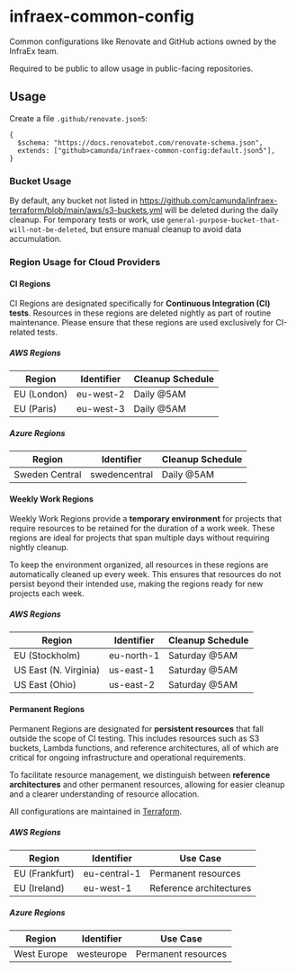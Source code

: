 # infraex-common-config

Common configurations like Renovate and GitHub actions owned by the InfraEx team.

Required to be public to allow usage in public-facing repositories.

## Usage

Create a file `.github/renovate.json5`:

```json5
{
  $schema: "https://docs.renovatebot.com/renovate-schema.json",
  extends: ["github>camunda/infraex-common-config:default.json5"],
}
```

### Bucket Usage

By default, any bucket not listed in <https://github.com/camunda/infraex-terraform/blob/main/aws/s3-buckets.yml> will be deleted during the daily cleanup.
For temporary tests or work, use `general-purpose-bucket-that-will-not-be-deleted`, but ensure manual cleanup to avoid data accumulation.

### Region Usage for Cloud Providers

#### CI Regions

CI Regions are designated specifically for **Continuous Integration (CI) tests**. Resources in these regions are deleted nightly as part of routine maintenance. Please ensure that these regions are used exclusively for CI-related tests.

##### AWS Regions

| Region     | Identifier | Cleanup Schedule |
|------------|------------|------------------|
| EU (London)| eu-west-2  | Daily @5AM       |
| EU (Paris) | eu-west-3  | Daily @5AM       |

##### Azure Regions

| Region         | Identifier   | Cleanup Schedule       |
|----------------|--------------|-------------------------|
| Sweden Central | swedencentral| Daily @5AM              |

#### Weekly Work Regions

Weekly Work Regions provide a **temporary environment** for projects that require resources to be retained for the duration of a work week. These regions are ideal for projects that span multiple days without requiring nightly cleanup.

To keep the environment organized, all resources in these regions are automatically cleaned up every week. This ensures that resources do not persist beyond their intended use, making the regions ready for new projects each week.

##### AWS Regions

| Region              | Identifier   | Cleanup Schedule |
|---------------------|--------------|------------------|
| EU (Stockholm)      | eu-north-1   | Saturday @5AM    |
| US East (N. Virginia) | us-east-1 | Saturday @5AM    |
| US East (Ohio) | us-east-2 | Saturday @5AM    |


#### Permanent Regions

Permanent Regions are designated for **persistent resources** that fall outside the scope of CI testing. This includes resources such as S3 buckets, Lambda functions, and reference architectures, all of which are critical for ongoing infrastructure and operational requirements.

To facilitate resource management, we distinguish between **reference architectures** and other permanent resources, allowing for easier cleanup and a clearer understanding of resource allocation.

All configurations are maintained in [Terraform](https://github.com/camunda/infraex-terraform/tree/main/aws).

##### AWS Regions

| Region         | Identifier   | Use Case                |
|----------------|--------------|-------------------------|
| EU (Frankfurt) | eu-central-1 | Permanent resources     |
| EU (Ireland)   | eu-west-1    | Reference architectures |

##### Azure Regions

| Region         | Identifier   | Use Case                |
|----------------|--------------|-------------------------|
| West Europe    | westeurope   | Permanent resources     |
